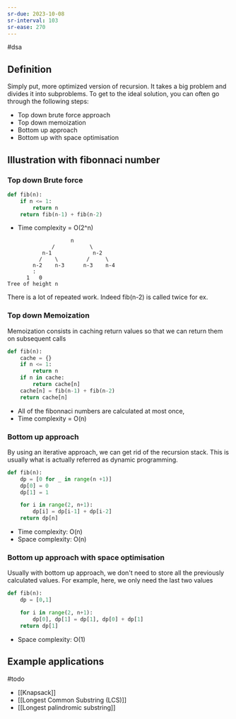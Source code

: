 ```yaml
---
sr-due: 2023-10-08
sr-interval: 103
sr-ease: 270
---
```


#dsa

## Definition

Simply put, more optimized version of recursion. It takes a big problem and divides it into subproblems.
To get to the ideal solution, you can often go through the following steps:

- Top down brute force approach
- Top down memoization
- Bottom up approach
- Bottom up with space optimisation

## Illustration with fibonnaci number

### Top down Brute force

```python
def fib(n):
	if n <= 1:
		return n
	return fib(n-1) + fib(n-2)
```

- Time complexity = O(2^n)

```
			        n
			  /           \
		   n-1             n-2
		  /    \         /     \
		n-2    n-3      n-3    n-4
		:
	  1   0
Tree of height n
```

There is a lot of repeated work. Indeed fib(n-2) is called twice for ex.

### Top down Memoization

Memoization consists in caching return values so that we can return them on subsequent calls

```python
def fib(n):
	cache = {}
	if n <= 1:
		return n
	if n in cache:
		return cache[n]
	cache[n] = fib(n-1) + fib(n-2)
	return cache[n]
```

- All of the fibonnaci numbers are calculated at most once,
- Time complexity = O(n)

### Bottom up approach

By using an iterative approach, we can get rid of the recursion stack. This is usually what is actually referred as dynamic programming.

```python
def fib(n):
	dp = [0 for _ in range(n +1)]
	dp[0] = 0
	dp[1] = 1

	for i in range(2, n+1):
		dp[i] = dp[i-1] + dp[i-2]
	return dp[n]
```

- Time complexity: O(n)
- Space complexity: O(n)

### Bottom up approach with space optimisation

Usually with bottom up approach, we don't need to store all the previously calculated values.
For example, here, we only need the last two values

```python
def fib(n):
	dp = [0,1]

	for i in range(2, n+1):
		dp[0], dp[1] = dp[1], dp[0] + dp[1]
	return dp[1]
```

- Space complexity: O(1)

## Example applications

#todo

- [[Knapsack]]
- [[Longest Common Substring (LCS)]]
- [[Longest palindromic substring]]
